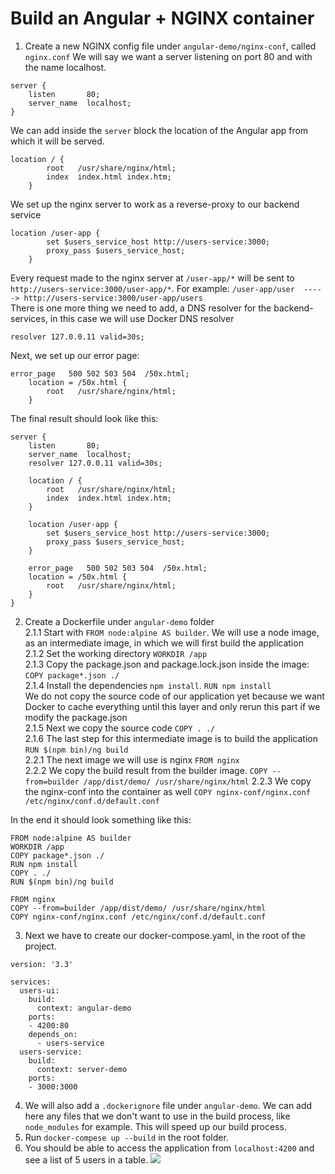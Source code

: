 # Build an Angular + NGINX container

1. Create a new NGINX config file under `angular-demo/nginx-conf`, called `nginx.conf`
We will say we want a server listening on port 80 and with the name localhost. 
```
server {
    listen       80;
    server_name  localhost;
}
```

We can add inside the `server` block the location of the Angular app from which it will be served. 
```
location / {
        root   /usr/share/nginx/html;
        index  index.html index.htm;
    }
```

We set up the nginx server to work as a reverse-proxy to our backend service
```
location /user-app {
        set $users_service_host http://users-service:3000;
        proxy_pass $users_service_host;
    }
```
Every request made to the nginx server at `/user-app/*` will be sent to `http://users-service:3000/user-app/*`. For example: `/user-app/user  -----> http://users-service:3000/user-app/users`   
There is one more thing we need to add, a DNS resolver for the backend-services, in this case we will use Docker DNS resolver
```
resolver 127.0.0.11 valid=30s;
```
Next, we set up our error page:
```
error_page   500 502 503 504  /50x.html;
    location = /50x.html {
        root   /usr/share/nginx/html;
    }
```

The final result should look like this:
```
server {
    listen       80;
    server_name  localhost;
    resolver 127.0.0.11 valid=30s;

    location / {
        root   /usr/share/nginx/html;
        index  index.html index.htm;
    }

    location /user-app {
        set $users_service_host http://users-service:3000;
        proxy_pass $users_service_host;
    }

    error_page   500 502 503 504  /50x.html;
    location = /50x.html {
        root   /usr/share/nginx/html;
    }
}

```



2. Create a Dockerfile under `angular-demo` folder  
2.1.1 Start with `FROM node:alpine AS builder`. We will use a node image, as an intermediate image, in which we will first build the application  
2.1.2 Set the working directory `WORKDIR /app`  
2.1.3 Copy the package.json and package.lock.json inside the image: `COPY package*.json ./`  
2.1.4 Install the dependencies `npm install`. `RUN npm install`  
We do not copy the source code of our application yet because we want Docker to cache everything until this layer and only rerun this part if we modify the package.json  
2.1.5 Next we copy the source code `COPY . ./`  
2.1.6 The last step for this intermediate image is to build the application `RUN $(npm bin)/ng build`  
2.2.1 The next image we will use is nginx `FROM nginx`  
2.2.2 We copy the build result from the builder image. `COPY --from=builder /app/dist/demo/ /usr/share/nginx/html` 
2.2.3 We copy the nginx-conf into the container as well `COPY nginx-conf/nginx.conf /etc/nginx/conf.d/default.conf`  

In the end it should look something like this:
```
FROM node:alpine AS builder
WORKDIR /app
COPY package*.json ./
RUN npm install
COPY . ./
RUN $(npm bin)/ng build

FROM nginx
COPY --from=builder /app/dist/demo/ /usr/share/nginx/html
COPY nginx-conf/nginx.conf /etc/nginx/conf.d/default.conf

```


3. Next we have to create our docker-compose.yaml, in the root of the project. 
```
version: '3.3'

services:
  users-ui:
    build: 
      context: angular-demo
    ports:
    - 4200:80
    depends_on: 
      - users-service
  users-service:
    build: 
      context: server-demo
    ports:
    - 3000:3000

```

4. We will also add a `.dockerignore` file under `angular-demo`. We can add here any files that we don't want to use in the build process, like `node_modules` for example. This will speed up our build process.  
5. Run `docker-compese up --build` in the root folder. 
6. You should be able to access the application from `localhost:4200` and see a list of 5 users in a table. 
![](https://i.ibb.co/wc5jK4x/angular-nginx.png)


